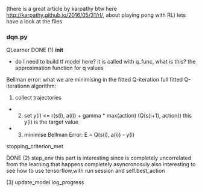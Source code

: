 (there is a great article by karpathy btw here http://karpathy.github.io/2016/05/31/rl/, about playing pong with RL)
lets have a look at the files
### dqn.py


QLearner
DONE (1) __init__
- do I need to build tf model here?
it is called with q_func, what is this? the approximation function for q values

Bellman error:
what we are minimising in the fitted Q-iteration
full fitted Q-iterationn algorithm:
1. collect trajectories
- 2. set y(i) <= r(s(i), a(i)) + gamma * max(action) (Q(s(i+1), action))
this y(i) is the target value
- 3. minimise Bellman Error: E = Q(s(i), a(i)) - y(i)

stopping_criterion_met

DONE (2) step_env
this part is interesting since is completely uncorrelated from the learning that happens completely asyncronosuly
also interesting to see how to use tensorflow,with run session and self.best_action

(3) update_model
log_progress
